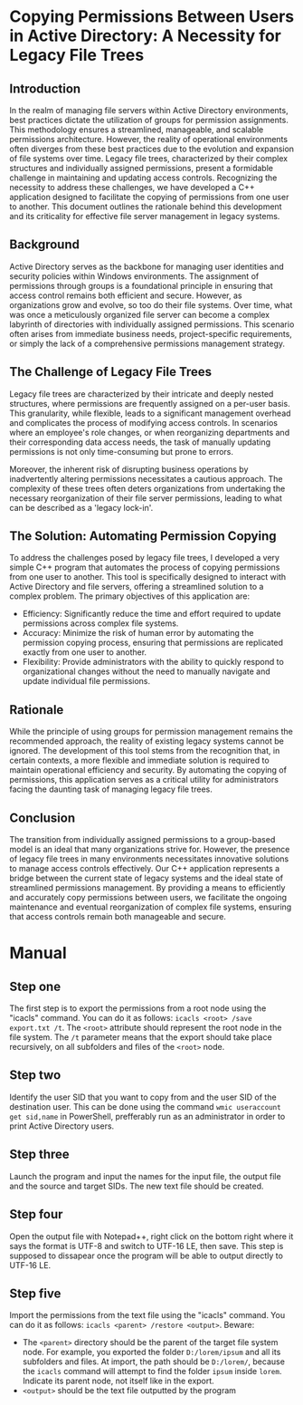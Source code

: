 # Copying Permissions Between Users in Active Directory: A Necessity for Legacy File Trees
## Introduction
In the realm of managing file servers within Active Directory environments, best practices dictate the utilization of groups for permission assignments. This methodology ensures a streamlined, manageable, and scalable permissions architecture. However, the reality of operational environments often diverges from these best practices due to the evolution and expansion of file systems over time. Legacy file trees, characterized by their complex structures and individually assigned permissions, present a formidable challenge in maintaining and updating access controls. Recognizing the necessity to address these challenges, we have developed a C++ application designed to facilitate the copying of permissions from one user to another. This document outlines the rationale behind this development and its criticality for effective file server management in legacy systems.

## Background
Active Directory serves as the backbone for managing user identities and security policies within Windows environments. The assignment of permissions through groups is a foundational principle in ensuring that access control remains both efficient and secure. However, as organizations grow and evolve, so too do their file systems. Over time, what was once a meticulously organized file server can become a complex labyrinth of directories with individually assigned permissions. This scenario often arises from immediate business needs, project-specific requirements, or simply the lack of a comprehensive permissions management strategy.

## The Challenge of Legacy File Trees
Legacy file trees are characterized by their intricate and deeply nested structures, where permissions are frequently assigned on a per-user basis. This granularity, while flexible, leads to a significant management overhead and complicates the process of modifying access controls. In scenarios where an employee's role changes, or when reorganizing departments and their corresponding data access needs, the task of manually updating permissions is not only time-consuming but prone to errors.

Moreover, the inherent risk of disrupting business operations by inadvertently altering permissions necessitates a cautious approach. The complexity of these trees often deters organizations from undertaking the necessary reorganization of their file server permissions, leading to what can be described as a 'legacy lock-in'.

## The Solution: Automating Permission Copying
To address the challenges posed by legacy file trees, I developed a very simple C++ program that automates the process of copying permissions from one user to another. This tool is specifically designed to interact with Active Directory and file servers, offering a streamlined solution to a complex problem. The primary objectives of this application are:

- Efficiency: Significantly reduce the time and effort required to update permissions across complex file systems.
- Accuracy: Minimize the risk of human error by automating the permission copying process, ensuring that permissions are replicated exactly from one user to another.
- Flexibility: Provide administrators with the ability to quickly respond to organizational changes without the need to manually navigate and update individual file permissions.
## Rationale
While the principle of using groups for permission management remains the recommended approach, the reality of existing legacy systems cannot be ignored. The development of this tool stems from the recognition that, in certain contexts, a more flexible and immediate solution is required to maintain operational efficiency and security. By automating the copying of permissions, this application serves as a critical utility for administrators facing the daunting task of managing legacy file trees.

## Conclusion
The transition from individually assigned permissions to a group-based model is an ideal that many organizations strive for. However, the presence of legacy file trees in many environments necessitates innovative solutions to manage access controls effectively. Our C++ application represents a bridge between the current state of legacy systems and the ideal state of streamlined permissions management. By providing a means to efficiently and accurately copy permissions between users, we facilitate the ongoing maintenance and eventual reorganization of complex file systems, ensuring that access controls remain both manageable and secure.

# Manual

## Step one
The first step is to export the permissions from a root node using the "icacls" command. You can do it as follows: ```icacls <root> /save export.txt /t```. The ```<root>``` attribute should represent the root node in the file system. The ```/t``` parameter means that the export should take place recursively, on all subfolders and files of the ```<root>``` node.

## Step two
Identify the user SID that you want to copy from and the user SID of the destination user. This can be done using the command ```wmic useraccount get sid,name``` in PowerShell, prefferably run as an administrator in order to print Active Directory users.

## Step three
Launch the program and input the names for the input file, the output file and the source and target SIDs. The new text file should be created.

## Step four
Open the output file with Notepad++, right click on the bottom right where it says the format is UTF-8 and switch to UTF-16 LE, then save. This step is supposed to dissapear once the program will be able to output directly to UTF-16 LE.

## Step five
Import the permissions from the text file using the "icacls" command. You can do it as follows: ```icacls <parent> /restore <output>```. Beware:
- The ```<parent>``` directory should be the parent of the target file system node. For example, you exported the folder ```D:/lorem/ipsum``` and all its subfolders and files. At import, the path should be ```D:/lorem/```, because the ```icacls``` command will attempt to find the folder ```ipsum``` inside ```lorem```. Indicate its parent node, not itself like in the export.
- ```<output>``` should be the text file outputted by the program
